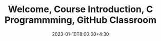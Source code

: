 ---
type: lecture
date: 2023-01-10T8:00:00+4:30
enddate: 2023-01-12T8:00:00+4:30
title: "Welcome, Course Introduction, C Programmming, GitHub Classroom" 
tldr: "Course Introduction and Logistics."
thumbnail: /static_files/presentations/introduction.jpeg
links:
    - url: /static_files/presentations/week1.pdf
      name: slides
    - url: /static_files/presentations/week1_2.pdf
      name: slides2
---